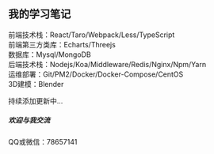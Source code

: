 ## 我的学习笔记
前端技术栈：React/Taro/Webpack/Less/TypeScript  
前端第三方类库：Echarts/Threejs  
数据库：Mysql/MongoDB  
后端技术栈：Nodejs/Koa/Middleware/Redis/Nginx/Npm/Yarn  
运维部署：Git/PM2/Docker/Docker-Compose/CentOS  
3D建模：Blender  


持续添加更新中...

##### 欢迎与我交流
QQ或微信：78657141
